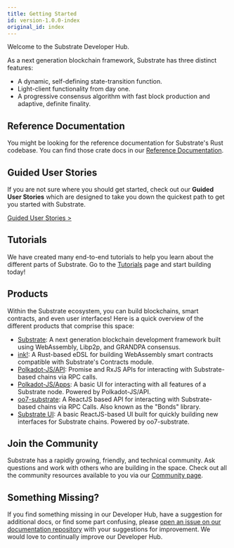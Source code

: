 ```yaml
---
title: Getting Started
id: version-1.0.0-index
original_id: index
---
```


Welcome to the Substrate Developer Hub. 

As a next generation blockchain framework, Substrate has three distinct features:

* A dynamic, self-defining state-transition function.
* Light-client functionality from day one.
* A progressive consensus algorithm with fast block production and adaptive, definite finality.

## Reference Documentation

You might be looking for the reference documentation for Substrate's Rust codebase. You can find those crate docs in our [Reference Documentation](https://substrate.dev/rustdocs).

## Guided User Stories

If you are not sure where you should get started, check out our **Guided User Stories** which are designed to take you down the quickest path to get you started with Substrate.

<a class="btn btn-secondary primary-color text-white" href="/en/who/">Guided User Stories &gt;</a>

## Tutorials

We have created many end-to-end tutorials to help you learn about the different parts of Substrate. Go to the [Tutorials](/tutorials/) page and start building today!

## Products

Within the Substrate ecosystem, you can build blockchains, smart contracts, and even user interfaces! Here is a quick overview of the different products that comprise this space:

* [Substrate](https://github.com/paritytech/substrate): A next generation blockchain development framework built using WebAssembly, Libp2p, and GRANDPA consensus.
* [ink!](https://github.com/paritytech/ink): A Rust-based eDSL for building WebAssembly smart contracts compatible with Substrate's Contracts module.
* [Polkadot-JS/API](https://github.com/polkadot-js/api): Promise and RxJS APIs for interacting with Substrate-based chains via RPC calls.
* [Polkadot-JS/Apps](https://github.com/polkadot-js/apps): A basic UI for interacting with all features of a Substrate node. Powered by Polkadot-JS/API.
* [oo7-substrate](https://github.com/paritytech/oo7/tree/master/packages/oo7-substrate): A ReactJS based API for interacting with Substrate-based chains via RPC Calls. Also known as the "Bonds" library.
* [Substrate UI](https://github.com/paritytech/substrate-ui): A basic ReactJS-based UI built for quickly building new interfaces for Substrate chains. Powered by oo7-substrate.

## Join the Community

Substrate has a rapidly growing, friendly, and technical community. Ask questions and work with others who are building in the space. Check out all the community resources available to you via our [Community page](/community/).

## Something Missing?

If you find something missing in our Developer Hub, have a suggestion for additional docs, or find some part confusing, please [open an issue on our documentation repository](https://github.com/substrate-developer-hub/substrate-developer-hub.github.io/issues) with your suggestions for improvement. We would love to continually improve our Developer Hub.
